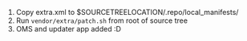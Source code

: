1. Copy extra.xml to $SOURCETREELOCATION/.repo/local_manifests/
2. Run `vendor/extra/patch.sh` from root of source tree
3. OMS and updater app added :D
